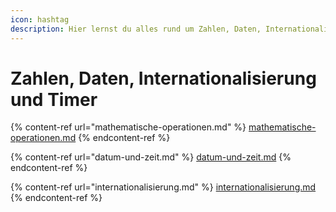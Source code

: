 ```yaml
---
icon: hashtag
description: Hier lernst du alles rund um Zahlen, Daten, Internationalization und Timer.
---
```


# Zahlen, Daten, Internationalisierung und Timer

{% content-ref url="mathematische-operationen.md" %}
[mathematische-operationen.md](mathematische-operationen.md)
{% endcontent-ref %}

{% content-ref url="datum-und-zeit.md" %}
[datum-und-zeit.md](datum-und-zeit.md)
{% endcontent-ref %}

{% content-ref url="internationalisierung.md" %}
[internationalisierung.md](internationalisierung.md)
{% endcontent-ref %}
